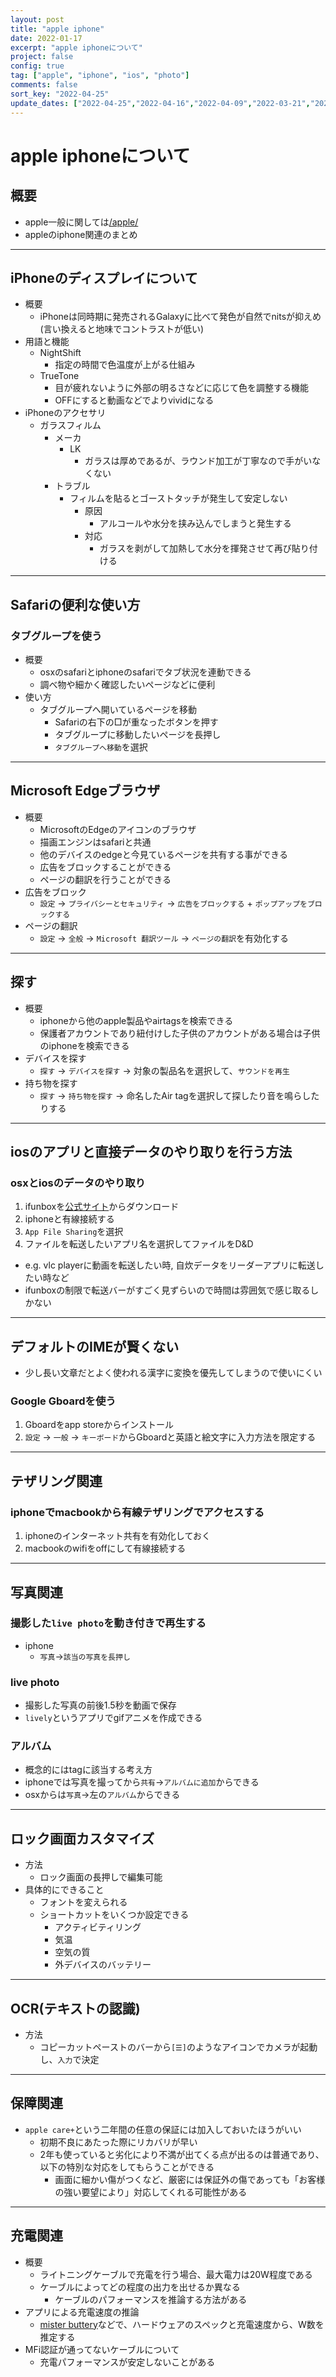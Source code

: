 ```yaml
---
layout: post
title: "apple iphone"
date: 2022-01-17
excerpt: "apple iphoneについて"
project: false
config: true
tag: ["apple", "iphone", "ios", "photo"]
comments: false
sort_key: "2022-04-25"
update_dates: ["2022-04-25","2022-04-16","2022-04-09","2022-03-21","2022-02-17"]
---
```


# apple iphoneについて

## 概要
 - apple一般に関しては[/apple/](/apple/)
 - appleのiphone関連のまとめ

---

## iPhoneのディスプレイについて
 - 概要
   - iPhoneは同時期に発売されるGalaxyに比べて発色が自然でnitsが抑えめ(言い換えると地味でコントラストが低い)
 - 用語と機能
   - NightShift
     - 指定の時間で色温度が上がる仕組み
   - TrueTone
     - 目が疲れないように外部の明るさなどに応じて色を調整する機能
     - OFFにすると動画などでよりvividになる
 - iPhoneのアクセサリ
   - ガラスフィルム
     - メーカ
       - LK
         - ガラスは厚めであるが、ラウンド加工が丁寧なので手がいなくない
     - トラブル
       - フィルムを貼るとゴーストタッチが発生して安定しない
         - 原因
           - アルコールや水分を挟み込んでしまうと発生する
         - 対応
           - ガラスを剥がして加熱して水分を揮発させて再び貼り付ける

---

## Safariの便利な使い方

### タブグループを使う
 - 概要
   - osxのsafariとiphoneのsafariでタブ状況を連動できる
   - 調べ物や細かく確認したいページなどに便利
 - 使い方
   - タブグループへ開いているページを移動
     - Safariの右下の□が重なったボタンを押す
     - タブグループに移動したいページを長押し
     - `タブグループへ移動`を選択

---

## Microsoft Edgeブラウザ
 - 概要
   - MicrosoftのEdgeのアイコンのブラウザ
   - 描画エンジンはsafariと共通
   - 他のデバイスのedgeと今見ているページを共有する事ができる
   - 広告をブロックすることができる
   - ページの翻訳を行うことができる
 - 広告をブロック
   - `設定` -> `プライバシーとセキュリティ` -> `広告をブロックする` + `ポップアップをブロックする`
 - ページの翻訳
   - `設定` -> `全般` -> `Microsoft 翻訳ツール` -> `ページの翻訳`を有効化する

---

## 探す
 - 概要
   - iphoneから他のapple製品やairtagsを検索できる
   - 保護者アカウントであり紐付けした子供のアカウントがある場合は子供のiphoneを検索できる
 - デバイスを探す
   - `探す` -> `デバイスを探す` -> 対象の製品名を選択して、`サウンドを再生`
 - 持ち物を探す
   - `探す` -> `持ち物を探す` -> 命名したAir tagを選択して探したり音を鳴らしたりする

---

## iosのアプリと直接データのやり取りを行う方法

### osxとiosのデータのやり取り
 1. ifunboxを[公式サイト](https://www.i-funbox.com/ja/index.html)からダウンロード
 2. iphoneと有線接続する
 3. `App File Sharing`を選択
 4. ファイルを転送したいアプリ名を選択してファイルをD&D
   - e.g. vlc playerに動画を転送したい時, 自炊データをリーダーアプリに転送したい時など
   - ifunboxの制限で転送バーがすごく見ずらいので時間は雰囲気で感じ取るしかない

---

## デフォルトのIMEが賢くない
 - 少し長い文章だとよく使われる漢字に変換を優先してしまうので使いにくい

### Google Gboardを使う
 1. Gboardをapp storeからインストール
 2. `設定` -> `一般` -> `キーボード`からGboardと英語と絵文字に入力方法を限定する

---

## テザリング関連

### iphoneでmacbookから有線テザリングでアクセスする
 1. iphoneのインターネット共有を有効化しておく
 2. macbookのwifiをoffにして有線接続する

---

## 写真関連

### 撮影した`live photo`を動き付きで再生する
 - iphone
   - `写真`->`該当の写真を長押し`

### live photo 
 - 撮影した写真の前後1.5秒を動画で保存
 - `lively`というアプリでgifアニメを作成できる

### アルバム
 - 概念的にはtagに該当する考え方
 - iphoneでは写真を撮ってから`共有`->`アルバムに追加`からできる
 - osxからは`写真`->左の`アルバム`からできる

---

## ロック画面カスタマイズ
 - 方法
   - ロック画面の長押しで編集可能
 - 具体的にできること
   - フォントを変えられる
   - ショートカットをいくつか設定できる
     - アクティビティリング
     - 気温
     - 空気の質
     - 外デバイスのバッテリー

---

## OCR(テキストの認識)
 - 方法
   - コピーカットペーストのバーから`[☰]`のようなアイコンでカメラが起動し、`入力`で決定

---

## 保障関連
 - `apple care+`という二年間の任意の保証には加入しておいたほうがいい
   - 初期不良にあたった際にリカバリが早い
   - 2年も使っていると劣化により不満が出てくる点が出るのは普通であり、以下の特別な対応をしてもらうことができる
     - 画面に細かい傷がつくなど、厳密には保証外の傷であっても「お客様の強い要望により」対応してくれる可能性がある

---

## 充電関連
 - 概要
   - ライトニングケーブルで充電を行う場合、最大電力は20W程度である
   - ケーブルによってどの程度の出力を出せるか異なる
     - ケーブルのパフォーマンスを推論する方法がある
 - アプリによる充電速度の推論
   - [mister buttery](https://apps.apple.com/jp/app/mister-battery/id1456081350?l=en)などで、ハードウェアのスペックと充電速度から、W数を推定する
 - MFi認証が通ってないケーブルについて
   - 充電パフォーマンスが安定しないことがある
